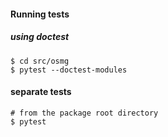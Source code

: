 #### Running tests

##### using doctest

```
$ cd src/osmg
$ pytest --doctest-modules
```

#### separate tests
```
# from the package root directory
$ pytest
```
